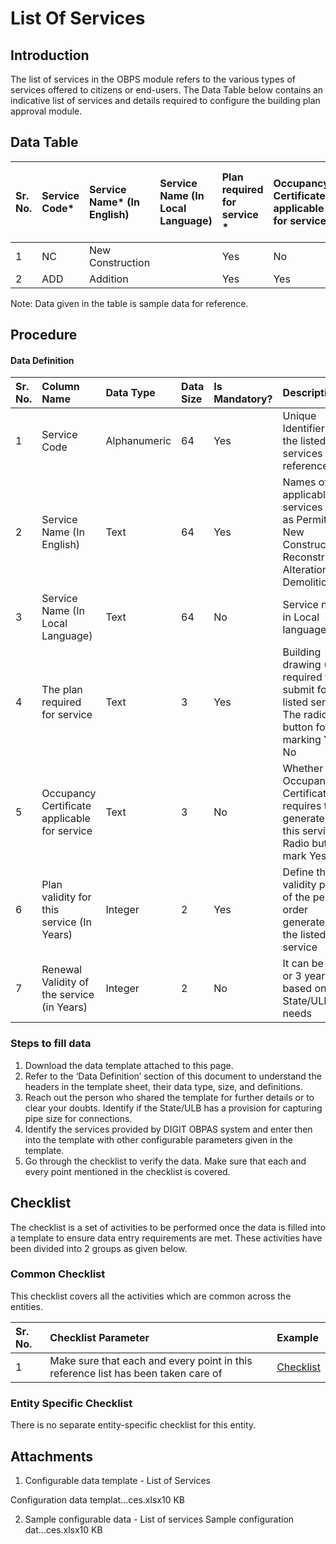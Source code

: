 # List Of Services

## Introduction <a id="Introduction"></a>

The list of services in the OBPS module refers to the various types of services offered to citizens or end-users. The Data Table below contains an indicative list of services and details required to configure the building plan approval module.

## Data Table <a id="Data-Table"></a>

| Sr. No. | Service Code\* | Service Name\* \(In English\) | Service Name \(In Local Language\) | Plan required for service \* | Occupancy Certificate applicable for service | Plan Validity of this service \(In Years\)\* | Renewal Validity of the service \(in Years\) |
| :--- | :--- | :--- | :--- | :--- | :--- | :--- | :--- |
| 1 |  NC | New Construction |  |  Yes |  No |  2 | 2  |
| 2 |  ADD | Addition |  |  Yes | Yes | 1 | 1  |

 Note: Data given in the table is sample data for reference.

## Procedure <a id="Procedure"></a>

#### Data Definition <a id="Data-Definition"></a>

| Sr. No. | Column Name | Data Type | Data Size | Is Mandatory? | Description |
| :--- | :--- | :--- | :--- | :--- | :--- |
| 1 | Service Code | Alphanumeric | 64 | Yes | Unique Identifier for the listed services for reference |
| 2 | Service Name \(In English\) | Text | 64 | Yes | Names of applicable services such as Permit for New Construction, Reconstruction, Alteration, or Demolition |
| 3 | Service Name \(In Local Language\) | Text | 64 | No | Service names in Local language |
| 4 | The plan required for service | Text | 3 | Yes | Building drawing \(Plan\) required to submit for the listed services. The radio button for marking Yes or No |
| 5 | Occupancy Certificate applicable for service | Text | 3 | No | Whether Occupancy Certificate requires to be generated for this service. Radio button to mark Yes or No |
| 6 | Plan validity for this service \(In Years\) | Integer | 2 | Yes | Define the validity period of the permit order generated for the listed service |
| 7 | Renewal Validity of the service \(in Years\) | Integer | 2 | No | It can be 1 or 2 or 3 years based on the State/ULB needs |

### Steps to fill data <a id="Steps-to-fill-data"></a>

1. Download the data template attached to this page.
2. Refer to the ‘Data Definition’ section of this document to understand the headers in the template sheet, their data type, size, and definitions.
3. Reach out the person who shared the template for further details or to clear your doubts. Identify if the State/ULB has a provision for capturing pipe size for connections.
4. Identify the services provided by DIGIT OBPAS system and enter then into the template with other configurable parameters given in the template.
5. Go through the checklist to verify the data. Make sure that each and every point mentioned in the checklist is covered.

## Checklist <a id="Checklist"></a>

The checklist is a set of activities to be performed once the data is filled into a template to ensure data entry requirements are met. These activities have been divided into 2 groups as given below.

### Common Checklist <a id="Common-Checklist"></a>

This checklist covers all the activities which are common across the entities.

| Sr. No. | Checklist Parameter | Example |
| :--- | :--- | :--- |
| 1 | Make sure that each and every point in this reference list has been taken care of | [Checklist](https://digit-discuss.atlassian.net/wiki/spaces/DO/pages/502203140/Checklist) |

### Entity Specific Checklist <a id="Entity-Specific-Checklist"></a>

There is no separate entity-specific checklist for this entity.

## Attachments <a id="Attachments"></a>

1. Configurable data template - List of Services

Configuration data templat...ces.xlsx10 KB

 2. Sample configurable data - List of services Sample configuration dat...ces.xlsx10 KB

